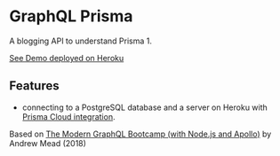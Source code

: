 # GraphQL Prisma

A blogging API to understand Prisma 1.

[See Demo deployed on Heroku](https://prisma-node-server.herokuapp.com/)

## Features

- connecting to a PostgreSQL database and a server on Heroku with [Prisma Cloud integration](https://www.prisma.io/blog/heroku-integration-homihof6eifi).

Based on [The Modern GraphQL Bootcamp (with Node.js and Apollo)](https://www.udemy.com/course/graphql-bootcamp/) by Andrew Mead (2018)
